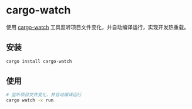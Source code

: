 # cargo-watch

使用 [cargo-watch](https://crates.io/crates/cargo-watch) 工具监听项目文件变化，并自动编译运行，实现开发热重载。

## 安装

```bash
cargo install cargo-watch
```

## 使用

```bash
# 监听项目文件变化，并自动编译运行
cargo watch -x run
```
